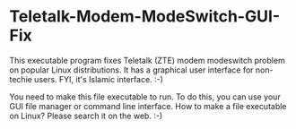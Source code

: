 # Teletalk-Modem-ModeSwitch-GUI-Fix

This executable program fixes Teletalk (ZTE) modem modeswitch problem on popular Linux distributions. It has a graphical user interface for non-techie users. FYI, it's Islamic interface. :-)

You need to make this file executable to run. To do this, you can use your GUI file manager or command line interface. How to make a file executable on Linux? Please search it on the web. :-)
